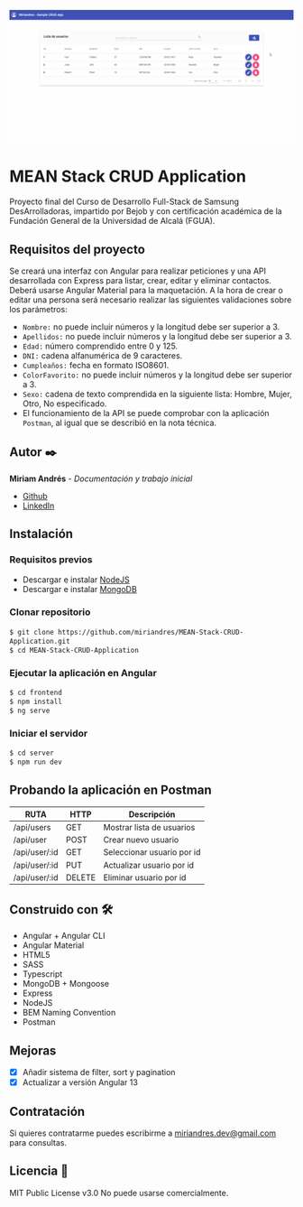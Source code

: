 ![Demo](demo.gif)

# MEAN Stack CRUD Application
Proyecto final del Curso de Desarrollo Full-Stack de Samsung DesArrolladoras, impartido por Bejob y con certificación académica de la Fundación General de la Universidad de Alcalá (FGUA).

## Requisitos del proyecto
Se creará una interfaz con Angular para realizar peticiones y una API desarrollada con Express para listar, crear, editar y eliminar contactos. Deberá usarse Angular Material para la maquetación. A la hora de crear o editar una persona será necesario realizar las siguientes validaciones sobre los parámetros:

* `Nombre:` no puede incluir números y la longitud debe ser superior a 3.
* `Apellidos:` no puede incluir números y la longitud debe ser superior a 3.
* `Edad:` número comprendido entre 0 y 125.
* `DNI:` cadena alfanumérica de 9 caracteres.
* `Cumpleaños:` fecha en formato ISO8601.
* `ColorFavorito:` no puede incluir números y la longitud debe ser superior a 3.
* `Sexo:` cadena de texto comprendida en la siguiente lista: Hombre, Mujer, Otro, No especificado.
* El funcionamiento de la API se puede comprobar con la aplicación `Postman`, al igual que se describió en la nota técnica.

## Autor ✒️
**Miriam Andrés** - *Documentación y trabajo inicial*
* [Github](https://github.com/miriandres)
* [LinkedIn](www.linkedin.com/in/miriamandresdev)

## Instalación
### Requisitos previos
* Descargar e instalar [NodeJS](https://nodejs.org/en/download/)
* Descargar e instalar [MongoDB](https://www.mongodb.com/)

### Clonar repositorio
```
$ git clone https://github.com/miriandres/MEAN-Stack-CRUD-Application.git
$ cd MEAN-Stack-CRUD-Application 
```
### Ejecutar la aplicación en Angular
```
$ cd frontend
$ npm install
$ ng serve
```

### Iniciar el servidor
```
$ cd server
$ npm run dev 
```

## Probando la aplicación en Postman

|        RUTA          |       HTTP        |      Descripción           | 
|--------------------- | ----------------- | -------------------------- | 
|/api/users            |       GET         | Mostrar lista de usuarios  | 
|/api/user             |       POST        | Crear nuevo usuario        | 
|/api/user/:id         |       GET         | Seleccionar usuario por id | 
|/api/user/:id         |       PUT         | Actualizar usuario por id  |    
|/api/user/:id         |       DELETE      | Eliminar usuario por id    |

## Construido con 🛠️
* Angular + Angular CLI
* Angular Material
* HTML5
* SASS
* Typescript
* MongoDB + Mongoose
* Express
* NodeJS
* BEM Naming Convention
* Postman

## Mejoras
- [x] Añadir sistema de filter, sort y pagination
- [x] Actualizar a versión Angular 13

## Contratación
Si quieres contratarme puedes escribirme a miriandres.dev@gmail.com para consultas.

## Licencia 📄
MIT Public License v3.0
No puede usarse comercialmente.